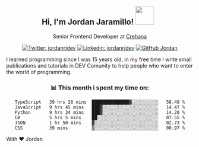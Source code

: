 <div align="center">
<h2 style="margin-right:10px;">Hi, I'm Jordan Jaramillo! <img src="https://media.giphy.com/media/Wj7lNjMNDxSmc/source.gif" width="50" > </h2>

<p>Senior Frontend Developer at <a href="https://www.crehana.com/">Crehana</a></p>

[![Twitter: jordanrjdev](https://img.shields.io/twitter/follow/jordanrjdev?style=social)](https://twitter.com/jordanrjdev)
[![Linkedin: jordanrjdev](https://img.shields.io/badge/-jordanrjdev-blue?style=flat-square&logo=Linkedin&logoColor=white&link=https://www.linkedin.com/in/jordanrjdev/)](https://www.linkedin.com/in/jordanrjdev/)
[![GitHub Jordan](https://img.shields.io/github/followers/jnadroj?label=follow&style=social)](https://github.com/jnadroj)

</div>
I learned programming since I was 15 years old, in my free time I write small publications and tutorials in DEV Comunity to help people who want to enter the world of programming.

<div align="center">

### 📊 **This month i spent my time on:**

<!--START_SECTION:waka-->

```text
TypeScript   39 hrs 26 mins  ██████████████▓░░░░░░░░░░   58.49 %
JavaScript   9 hrs 45 mins   ███▓░░░░░░░░░░░░░░░░░░░░░   14.47 %
Python       9 hrs 34 mins   ███▓░░░░░░░░░░░░░░░░░░░░░   14.20 %
C#           5 hrs 5 mins    ██░░░░░░░░░░░░░░░░░░░░░░░   07.55 %
JSON         1 hr 50 mins    ▓░░░░░░░░░░░░░░░░░░░░░░░░   02.73 %
CSS          39 mins         ▒░░░░░░░░░░░░░░░░░░░░░░░░   00.97 %
```

<!--END_SECTION:waka-->

</div>

With ❤️ Jordan
